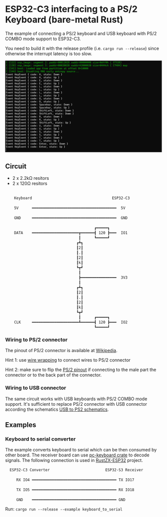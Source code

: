 # ESP32-C3 interfacing to a PS/2 Keyboard (bare-metal Rust)

The example of connecting a PS/2 keyboard and USB keyboard with PS/2 COMBO mode support to ESP32-C3.

You need to build it with the release profile (i.e. `cargo run --release`) since otherwise the interrupt latency is too slow.

![Screenshot](docs/screenshot.png "Screenshot")

## Circuit

- 2 x 2.2kΩ resitors
- 2 x 120Ω resitors
```

    Keyboard                                    ESP32-C3

    5V      ━━━━━━━━━━━━━━━━━━━━━━━━━━━━━━━━━━━━━━  5V

    GND     ━━━━━━━━━━━━━━━━━━━━━━━━━━━━━━━━━━━━━━  GND

                                        ┏━━━━━┓
    DATA    ━━━━━━━━━━━━━━━━━━━━━┳━━━━━━┫ 120 ┣━━━  IO1
                                 ┃      ┗━━━━━┛
                                ┏┻┓
                                ┃2┃
                                ┃.┃
                                ┃2┃
                                ┃k┃
                                ┗┳┛
                                 ┃
                                 ┣━━━━━━━━━━━━━━━━  3V3
                                 ┃
                                ┏┻┓
                                ┃2┃
                                ┃.┃
                                ┃2┃
                                ┃k┃
                                ┗┳┛
                                 ┃      ┏━━━━━┓
    CLK     ━━━━━━━━━━━━━━━━━━━━━┻━━━━━━┫ 120 ┣━━━  IO2
                                        ┗━━━━━┛

```

### Wiring to PS/2 connector

The pinout of PS/2 connector is available at [Wikipedia](https://en.wikipedia.org/wiki/PS/2_port).

Hint 1: use [wire wrapping](https://youtu.be/L-463vchW0o?si=MtQrXpbTJznikXSJ) to connect wires to PS/2 connector

Hint 2: make sure to flip the [PS/2 pinout](https://en.wikipedia.org/wiki/PS/2_port#/media/File:PS-2_Y-cable_pinout_female.gif) if connecting to the male part the connector or to the back part of the connector.

### Wiring to USB connector

The same circuit works with USB keyboards with PS/2 COMBO mode support.
It's sufficient to replace PS/2 connector with USB connector according
the schematics [USB to PS2 schematics](https://www.instructables.com/USB-to-PS2-convertor/).

## Examples

### Keyboard to serial converter

The example converts keyboard to serial which can be then consumed by other board.
The receiver board can use [pc-keyboard crate](https://crates.io/crates/pc-keyboard) to decode signals. The following connection is used in [RustZX-ESP32](https://github.com/georgik/rustzx-esp32/tree/main/m5stack-cores3) project.

```
  ESP32-C3 Converter                         ESP32-S3 Receiver

     RX IO4 ━━━━━━━━━━━━━━━━━━━━━━━━━━━━━━━━━━━━━━ TX IO17

     TX IO5 ━━━━━━━━━━━━━━━━━━━━━━━━━━━━━━━━━━━━━━ RX IO18

     GND    ━━━━━━━━━━━━━━━━━━━━━━━━━━━━━━━━━━━━━━ GND
```

Run: `cargo run --release --example keyboard_to_serial`
